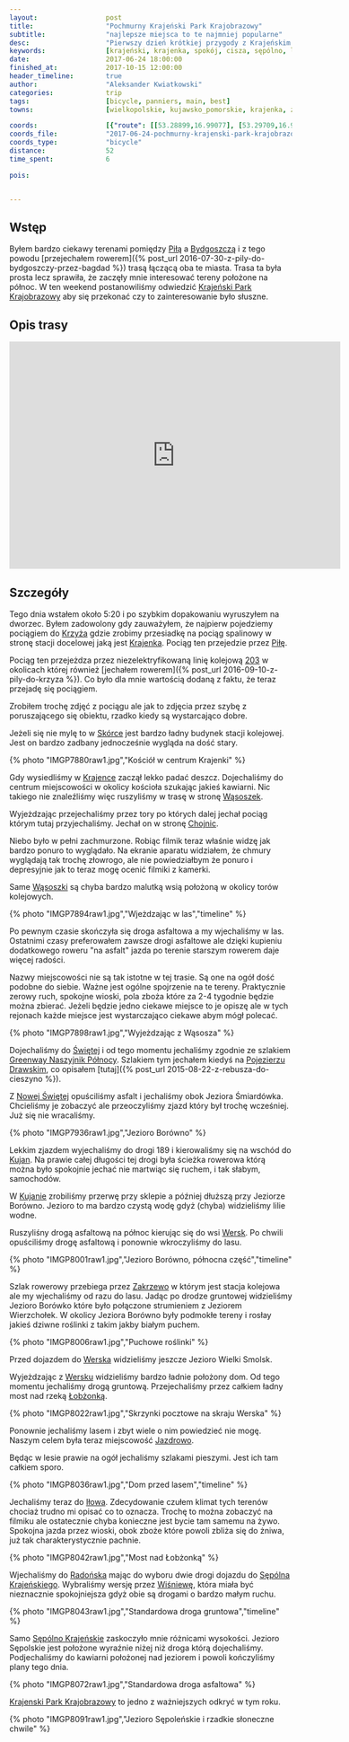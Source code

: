 ```yaml
---
layout:                 post
title:                  "Pochmurny Krajeński Park Krajobrazowy"
subtitle:               "najlepsze miejsca to te najmniej popularne"
desc:                   "Pierwszy dzień krótkiej przygody z Krajeńskim Parkiem Krajobrazowym i jego okolicami. Nawet słaba pogoda nie wpłynęła na zadowolenie z tych terenów. Idealna trasa dla szukających spokoju."
keywords:               [krajeński, krajenka, spokój, cisza, sępólno, lasy]
date:                   2017-06-24 18:00:00
finished_at:            2017-10-15 12:00:00
header_timeline:        true
author:                 "Aleksander Kwiatkowski"
categories:             trip
tags:                   [bicycle, panniers, main, best]
towns:                  [wielkopolskie, kujawsko_pomorskie, krajenka, zlotow, zakrzewo, wiecbork, sepolno_krajenskie]

coords:                 [{"route": [[53.28899,16.99077], [53.29709,16.99094], [53.30489,17.01841], [53.30448,17.04090], [53.30074,17.04527], [53.30043,17.05154], [53.31038,17.06459], [53.31463,17.06270], [53.33545,17.08330], [53.33586,17.10853], [53.33857,17.12450], [53.34682,17.13531], [53.35538,17.13222], [53.35753,17.14999], [53.36440,17.15694], [53.36501,17.18767], [53.38216,17.17917], [53.39803,17.18089], [53.40729,17.21204], [53.40811,17.23153], [53.40775,17.25015], [53.40381,17.26517], [53.41287,17.28792], [53.41446,17.31727], [53.40960,17.34594], [53.41947,17.35401], [53.42351,17.37821], [53.42218,17.38328], [53.43026,17.41486], [53.43491,17.46421], [53.44882,17.51245], [53.45194,17.52953]], "type": "bicycle"}]
coords_file:            "2017-06-24-pochmurny-krajenski-park-krajobrazowy.json"
coords_type:            "bicycle"
distance:               52
time_spent:             6

pois:


---
```


[wiki-pila]: https://pl.wikipedia.org/wiki/Pi%C5%82a_(miasto)
[wiki-bydgoszcz]: https://pl.wikipedia.org/wiki/Bydgoszcz
[wiki-krajenski-park]: https://pl.wikipedia.org/wiki/Kraje%C5%84ski_Park_Krajobrazowy
[wiki-krzyz]: https://pl.wikipedia.org/wiki/Krzy%C5%BC_Wielkopolski
[wiki-krajenka]: https://pl.wikipedia.org/wiki/Krajenka
[wiki-skorka]: https://pl.wikipedia.org/wiki/Sk%C3%B3rka_(wojew%C3%B3dztwo_wielkopolskie)
[wiki-wasoszki]: https://pl.wikipedia.org/wiki/W%C4%85soszki
[wiki-chojnice]: https://pl.wikipedia.org/wiki/Chojnice
[wiki-swieta]: https://pl.wikipedia.org/wiki/%C5%9Awi%C4%99ta_(wojew%C3%B3dztwo_wielkopolskie)
[wiki-nowa-swieta]: https://pl.wikipedia.org/wiki/Nowa_%C5%9Awi%C4%99ta_(wie%C5%9B_w_wojew%C3%B3dztwie_wielkopolskim)
[wiki-kujan]: https://pl.wikipedia.org/wiki/Kujan
[wiki-wersk]: https://pl.wikipedia.org/wiki/Wersk
[wiki-zakrzewo]: https://pl.wikipedia.org/wiki/Zakrzewo_(powiat_z%C5%82otowski)
[wiki-jazdrowo]: https://pl.wikipedia.org/wiki/Jazdrowo
[wiki-ilowo]: https://pl.wikipedia.org/wiki/I%C5%82owo_(wie%C5%9B_w_powiecie_s%C4%99pole%C5%84skim)
[wiki-radonsk]: https://pl.wikipedia.org/wiki/Rado%C5%84sk
[wiki-sepolno-krajenski]: https://pl.wikipedia.org/wiki/S%C4%99p%C3%B3lno_Kraje%C5%84skie
[wiki-wisniewa]: https://pl.wikipedia.org/wiki/Wi%C5%9Bniewa_(wojew%C3%B3dztwo_kujawsko-pomorskie)
[wiki-pojezierze-drawskie]: https://pl.wikipedia.org/wiki/Pojezierze_Drawskie
[wiki-lobzonka]: https://pl.wikipedia.org/wiki/%C5%81ob%C5%BConka_(rzeka)
[wiki-linia-203]: https://pl.wikipedia.org/wiki/Linia_kolejowa_nr_203

[greenway]: http://lubimyrowery.pl/trasy/kujawsko-pomorskie/greenway-naszyjnik-polnocy/


Wstęp
-----

Byłem bardzo ciekawy terenami pomiędzy [Piłą][wiki-pila] a
[Bydgoszczą][wiki-bydgoszcz] i z tego powodu
[przejechałem rowerem]({% post_url 2016-07-30-z-pily-do-bydgoszczy-przez-bagdad %})
trasą łączącą oba te miasta. Trasa ta była prosta lecz sprawiła, że zaczęły
mnie interesować tereny
położone na północ. W ten weekend postanowiliśmy odwiedzić
[Krajeński Park Krajobrazowy][wiki-krajenski-park] aby się przekonać czy
to zainteresowanie było słuszne.

Opis trasy
----------

<iframe height='405' width='590' frameborder='0' allowtransparency='true' scrolling='no' src='https://www.strava.com/activities/1054016312/embed/a89c43098c3bfdb6397bbae9a8f10062c3ffa289'></iframe>

Szczegóły
---------

Tego dnia wstałem około 5:20 i po szybkim dopakowaniu wyruszyłem na dworzec.
Byłem zadowolony gdy zauważyłem, że najpierw pojedziemy pociągiem
do [Krzyża][wiki-krzyz] gdzie zrobimy przesiadkę na pociąg spalinowy
w stronę stacji docelowej jaką jest [Krajenka][wiki-krajenka].
Pociąg ten przejedzie przez [Piłę][wiki-pila].


Pociąg ten przejeżdza przez niezelektryfikowaną linię kolejową [203][wiki-linia-203]
w okolicach której również
[jechałem rowerem]({% post_url 2016-09-10-z-pily-do-krzyza %}). Co było dla
mnie wartością dodaną z faktu, że teraz przejadę się pociągiem.

Zrobiłem trochę zdjęć z pociągu ale jak to zdjęcia przez szybę z poruszającego
się obiektu, rzadko kiedy są wystarcająco dobre.

Jeżeli się nie mylę to w [Skórce][wiki-skorka] jest bardzo ładny budynek
stacji kolejowej. Jest on bardzo zadbany jednocześnie wygląda na dość stary.

{% photo "IMGP7880raw1.jpg","Kościół w centrum Krajenki" %}

Gdy wysiedliśmy w [Krajence][wiki-krajenka] zaczął lekko padać deszcz. Dojechaliśmy
do centrum miejscowości w okolicy kościoła szukając jakieś kawiarni. Nic takiego
nie znaleźliśmy więc ruszyliśmy w trasę w stronę [Wąsoszek][wiki-wasoszki].

Wyjeżdzając przejechaliśmy przez tory po których dalej jechał pociąg
którym tutaj przyjechaliśmy. Jechał on w stronę [Chojnic][wiki-chojnice].

Niebo było w pełni zachmurzone. Robiąc filmik teraz właśnie widzę jak bardzo
ponuro to wyglądało. Na ekranie aparatu widziałem, że chmury wyglądają
tak trochę złowrogo,
ale nie powiedziałbym że ponuro i depresyjnie jak to teraz mogę ocenić
filmiki z kamerki.

Same [Wąsoszki][wiki-wasoszki] są chyba bardzo malutką wsią położoną w okolicy
torów kolejowych.

{% photo "IMGP7894raw1.jpg","Wjeżdzając w las","timeline" %}

Po pewnym czasie skończyła się droga asfaltowa a my wjechaliśmy w las.
Ostatnimi czasy preferowałem zawsze drogi asfaltowe ale dzięki kupieniu
dodatkowego roweru "na asfalt" jazda po terenie starszym rowerem daje
więcej radości.

Nazwy miejscowości nie są tak istotne w tej trasie. Są one na ogół dość
podobne do siebie. Ważne jest ogólne spojrzenie na te tereny. Praktycznie
zerowy ruch, spokojne wioski, pola zboża które za 2-4 tygodnie będzie można
zbierać. Jeżeli będzie jedno ciekawe miejsce to je opiszę ale w tych
rejonach każde miejsce jest wystarczająco ciekawe abym mógł polecać.

{% photo "IMGP7898raw1.jpg","Wyjeżdzając z Wąsosza" %}

Dojechaliśmy do [Świętej][wiki-swieta] i od tego momentu jechaliśmy
zgodnie ze szlakiem
[Greenway Naszyjnik Północy][greenway]. Szlakiem tym jechałem kiedyś
na [Pojezierzu Drawskim][wiki-pojezierze-drawskie], co opisałem
[tutaj]({% post_url 2015-08-22-z-rebusza-do-cieszyno %}).

Z [Nowej Świętej][wiki-nowa-swieta] opuściliśmy asfalt i jechaliśmy
obok Jeziora Śmiardówka. Chcieliśmy je zobaczyć ale przeoczyliśmy zjazd
który był trochę wcześniej. Już się nie wracaliśmy.

{% photo "IMGP7936raw1.jpg","Jezioro Borówno" %}

Lekkim zjazdem wyjechaliśmy do drogi 189
i kierowaliśmy się na wschód do [Kujan][wiki-kujan]. Na prawie całej długości
tej drogi była ścieżka rowerowa którą można było spokojnie jechać nie martwiąc się
ruchem, i tak słabym, samochodów.

W [Kujanie][wiki-kujan] zrobiliśmy przerwę przy sklepie a później dłuższą
przy Jeziorze Borówno. Jezioro to ma bardzo czystą wodę gdyż (chyba)
widzieliśmy lilie wodne.

Ruszyliśny drogą asfaltową na północ kierując się do wsi
[Wersk][wiki-wersk]. Po chwili opuściliśmy drogę asfaltową i
ponownie wkroczyliśmy do lasu.

{% photo "IMGP8001raw1.jpg","Jezioro Borówno, północna część","timeline" %}

Szlak rowerowy przebiega przez [Zakrzewo][wiki-zakrzewo] w którym jest stacja
kolejowa ale my wjechaliśmy od razu do lasu. Jadąc po drodze gruntowej
widzieliśmy Jezioro Borówko które było połączone strumieniem z
Jeziorem Wierzchołek. W okolicy Jeziora Borówno były podmokłe tereny
i rosłay jakieś dziwne roślinki z takim jakby białym puchem.

{% photo "IMGP8006raw1.jpg","Puchowe roślinki" %}

Przed dojazdem do [Werska][wiki-wersk] widzieliśmy jeszcze Jezioro Wielki Smolsk.

Wyjeżdzając z [Wersku][wiki-wersk] widzieliśmy bardzo ładnie położony dom.
Od tego momentu jechaliśmy drogą gruntową. Przejechaliśmy przez całkiem
ładny most nad rzeką [Łobżonką][wiki-lobzonka].

{% photo "IMGP8022raw1.jpg","Skrzynki pocztowe na skraju Werska" %}

Ponownie jechaliśmy lasem i zbyt wiele o nim powiedzieć nie mogę.
Naszym celem była teraz miejscowość [Jazdrowo][wiki-jazdrowo].

Będąc w lesie prawie na ogół jechaliśmy szlakami pieszymi. Jest ich tam całkiem
sporo.

{% photo "IMGP8036raw1.jpg","Dom przed lasem","timeline" %}

Jechaliśmy teraz do [Iłowa][wiki-ilowo]. Zdecydowanie czułem klimat tych terenów
chociaż trudno mi opisać co to oznacza. Trochę to można zobaczyć na filmiku ale
ostatecznie chyba konieczne jest bycie tam samemu na żywo. Spokojna jazda przez
wioski, obok zboże które powoli zbliża się do żniwa, już tak charakterystycznie
pachnie.

{% photo "IMGP8042raw1.jpg","Most nad Łobżonką" %}

Wjechaliśmy do [Radońska][wiki-radonsk] mając do wyboru dwie drogi dojazdu
do [Sępólna Krajeńskiego][wiki-sepolno-krajenski]. Wybraliśmy wersję
przez [Wiśniewę][wiki-wisniewa], która
miała być nieznacznie spokojniejsza gdyż obie są drogami o bardzo małym
ruchu.

{% photo "IMGP8043raw1.jpg","Standardowa droga gruntowa","timeline" %}

Samo [Sępólno Krajeńskie][wiki-sepolno-krajenski] zaskoczyło mnie różnicami
wysokości. Jezioro Sępolskie jest położone wyraźnie niżej niż droga którą
dojechaliśmy. Podjechaliśmy do kawiarni położonej nad jeziorem i powoli
kończyliśmy plany tego dnia.

{% photo "IMGP8072raw1.jpg","Standardowa droga asfaltowa" %}

[Krajenski Park Krajobrazowy][wiki-krajenski-park] to jedno z ważniejszych odkryć
w tym roku.

{% photo "IMGP8091raw1.jpg","Jezioro Sępoleńskie i rzadkie słoneczne chwile" %}
